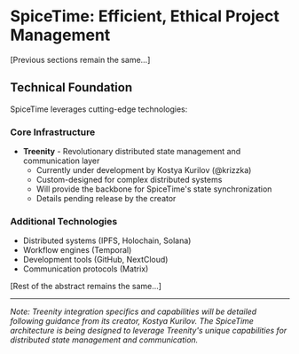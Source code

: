 # SpiceTime: Efficient, Ethical Project Management

[Previous sections remain the same...]

## Technical Foundation
SpiceTime leverages cutting-edge technologies:

### Core Infrastructure
- **Treenity** - Revolutionary distributed state management and communication layer
  * Currently under development by Kostya Kurilov (@krizzka)
  * Custom-designed for complex distributed systems
  * Will provide the backbone for SpiceTime's state synchronization
  * Details pending release by the creator

### Additional Technologies
- Distributed systems (IPFS, Holochain, Solana)
- Workflow engines (Temporal)
- Development tools (GitHub, NextCloud)
- Communication protocols (Matrix)

[Rest of the abstract remains the same...]

---
*Note: Treenity integration specifics and capabilities will be detailed following guidance from its creator, Kostya Kurilov. The SpiceTime architecture is being designed to leverage Treenity's unique capabilities for distributed state management and communication.*